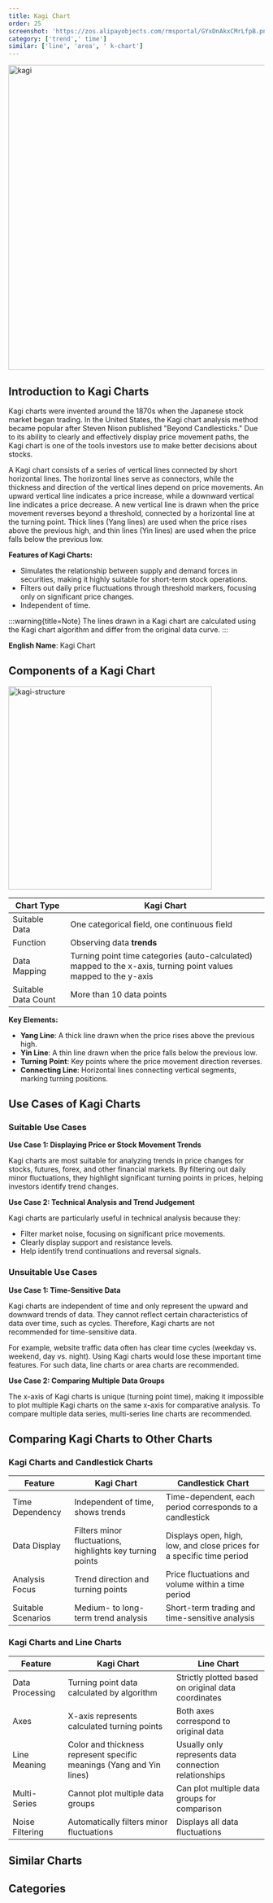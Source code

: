 ```yaml
---
title: Kagi Chart
order: 25
screenshot: 'https://zos.alipayobjects.com/rmsportal/GYxDnAkxCMrLfpB.png'
category: ['trend',' time']
similar: ['line', 'area', ' k-chart']
---
```


<img alt="kagi" src="https://zos.alipayobjects.com/rmsportal/GYxDnAkxCMrLfpB.png" width=600/>

## Introduction to Kagi Charts

Kagi charts were invented around the 1870s when the Japanese stock market began trading. In the United States, the Kagi chart analysis method became popular after Steven Nison published "Beyond Candlesticks." Due to its ability to clearly and effectively display price movement paths, the Kagi chart is one of the tools investors use to make better decisions about stocks.

A Kagi chart consists of a series of vertical lines connected by short horizontal lines. The horizontal lines serve as connectors, while the thickness and direction of the vertical lines depend on price movements. An upward vertical line indicates a price increase, while a downward vertical line indicates a price decrease. A new vertical line is drawn when the price movement reverses beyond a threshold, connected by a horizontal line at the turning point. Thick lines (Yang lines) are used when the price rises above the previous high, and thin lines (Yin lines) are used when the price falls below the previous low.

**Features of Kagi Charts:**
- Simulates the relationship between supply and demand forces in securities, making it highly suitable for short-term stock operations.
- Filters out daily price fluctuations through threshold markers, focusing only on significant price changes.
- Independent of time.

:::warning{title=Note}
The lines drawn in a Kagi chart are calculated using the Kagi chart algorithm and differ from the original data curve.
:::

**English Name**: Kagi Chart

## Components of a Kagi Chart

<img alt="kagi-structure" src="https://zos.alipayobjects.com/rmsportal/dIkzWxciUcEiiFn.jpg" width=400/>

| Chart Type       | Kagi Chart                                    |
| ---------------- | --------------------------------------------- |
| Suitable Data    | One categorical field, one continuous field  |
| Function         | Observing data **trends**                    |
| Data Mapping     | Turning point time categories (auto-calculated) mapped to the x-axis, turning point values mapped to the y-axis |
| Suitable Data Count | More than 10 data points                  |

**Key Elements:**
- **Yang Line**: A thick line drawn when the price rises above the previous high.
- **Yin Line**: A thin line drawn when the price falls below the previous low.
- **Turning Point**: Key points where the price movement direction reverses.
- **Connecting Line**: Horizontal lines connecting vertical segments, marking turning positions.

## Use Cases of Kagi Charts

### Suitable Use Cases

**Use Case 1: Displaying Price or Stock Movement Trends**

Kagi charts are most suitable for analyzing trends in price changes for stocks, futures, forex, and other financial markets. By filtering out daily minor fluctuations, they highlight significant turning points in prices, helping investors identify trend changes.

**Use Case 2: Technical Analysis and Trend Judgement**

Kagi charts are particularly useful in technical analysis because they:
- Filter market noise, focusing on significant price movements.
- Clearly display support and resistance levels.
- Help identify trend continuations and reversal signals.

### Unsuitable Use Cases

**Use Case 1: Time-Sensitive Data**

Kagi charts are independent of time and only represent the upward and downward trends of data. They cannot reflect certain characteristics of data over time, such as cycles. Therefore, Kagi charts are not recommended for time-sensitive data.

For example, website traffic data often has clear time cycles (weekday vs. weekend, day vs. night). Using Kagi charts would lose these important time features. For such data, line charts or area charts are recommended.

**Use Case 2: Comparing Multiple Data Groups**

The x-axis of Kagi charts is unique (turning point time), making it impossible to plot multiple Kagi charts on the same x-axis for comparative analysis. To compare multiple data series, multi-series line charts are recommended.

## Comparing Kagi Charts to Other Charts

### Kagi Charts and Candlestick Charts

| Feature       | Kagi Chart                        | Candlestick Chart                     |
| ------------- | --------------------------------- | ------------------------------------- |
| Time Dependency | Independent of time, shows trends | Time-dependent, each period corresponds to a candlestick |
| Data Display  | Filters minor fluctuations, highlights key turning points | Displays open, high, low, and close prices for a specific time period |
| Analysis Focus | Trend direction and turning points | Price fluctuations and volume within a time period |
| Suitable Scenarios | Medium- to long-term trend analysis | Short-term trading and time-sensitive analysis |

### Kagi Charts and Line Charts

| Feature       | Kagi Chart                        | Line Chart                            |
| ------------- | --------------------------------- | ------------------------------------- |
| Data Processing | Turning point data calculated by algorithm | Strictly plotted based on original data coordinates |
| Axes          | X-axis represents calculated turning points | Both axes correspond to original data |
| Line Meaning  | Color and thickness represent specific meanings (Yang and Yin lines) | Usually only represents data connection relationships |
| Multi-Series  | Cannot plot multiple data groups  | Can plot multiple data groups for comparison |
| Noise Filtering | Automatically filters minor fluctuations | Displays all data fluctuations       |

## Similar Charts

<code src="./demos/list-card.tsx"></code>

## Categories

<code src="./demos/list-category.tsx"></code>
